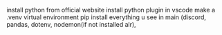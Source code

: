 install python from official website
install python plugin in vscode
make a .venv virtual environment
pip install everything u see in main (discord, pandas, dotenv, nodemon(if not installed alr), 

